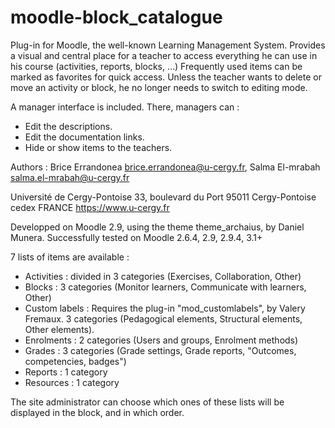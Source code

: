 # moodle-block_catalogue
Plug-in for Moodle, the well-known Learning Management System. Provides a visual and central place for a teacher to access everything he can use in his course (activities, reports, blocks, …) Frequently used items can be marked as favorites for quick access. Unless the teacher wants to delete or move an activity or block, he no longer needs to switch to editing mode.

A manager interface is included. There, managers can :
-	Edit the descriptions.
-	Edit the documentation links.
-	Hide or show items to the teachers.

Authors : Brice Errandonea <brice.errandonea@u-cergy.fr>, Salma El-mrabah <salma.el-mrabah@u-cergy.fr>

 Université de Cergy-Pontoise
 33, boulevard du Port
 95011 Cergy-Pontoise cedex
 FRANCE
 https://www.u-cergy.fr
 
Developped on Moodle 2.9, using the theme theme_archaius, by Daniel Munera.
Successfully tested on Moodle 2.6.4, 2.9, 2.9.4, 3.1+

7 lists of items are available :

- Activities : divided in 3 categories (Exercises, Collaboration, Other)
- Blocks : 3 categories (Monitor learners, Communicate with learners, Other)
- Custom labels : Requires the plug-in "mod_customlabels", by Valery Fremaux. 3 categories (Pedagogical elements, Structural elements, Other elements).
- Enrolments : 2 categories (Users and groups, Enrolment methods)
- Grades : 3 categories (Grade settings, Grade reports, "Outcomes, competencies, badges")
- Reports : 1 category
- Resources : 1 category

The site administrator can choose which ones of these lists will be displayed in the block, and in which order.





